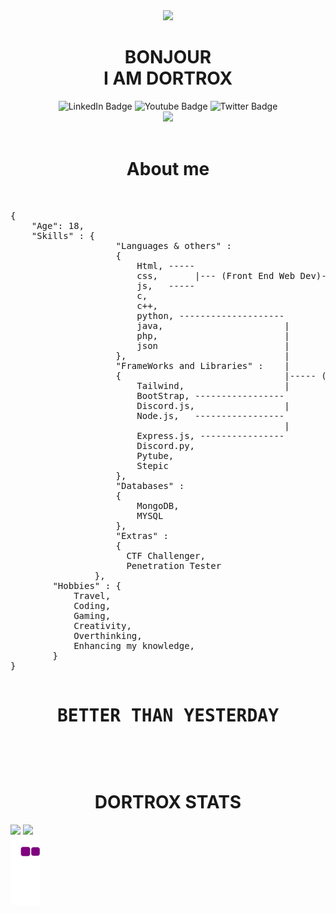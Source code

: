 <div id="header" align="center">
  <img src="https://user-images.githubusercontent.com/78467470/168476573-b0df52f2-c02b-4c41-abc2-46764bc7375c.png" width="100"/>
  <h1>
BONJOUR<br> I AM DORTROX</h1>
</div>
<div id="badges" align="center">
  <img src="https://img.shields.io/badge/LinkedIn-blue?style=for-the-badge&logo=linkedin&logoColor=white" alt="LinkedIn Badge"/>
  <img src="https://img.shields.io/badge/YouTube-blueviolet?style=for-the-badge&logo=youtube&logoColor=white" alt="Youtube Badge"/>
  <img src="https://img.shields.io/badge/Twitter-blue?style=for-the-badge&logo=twitter&logoColor=white" alt="Twitter Badge"/>
</div>
<div id="header" display="flex" align="center">
  <img src="https://media4.giphy.com/media/ntMpS9fBFZfPy/giphy.gif?cid=790b761180095a5ce3e61c162fb9d452466c22662b63cb57&rid=giphy.gif&ct=g" />
  <br>
  <br>
  <h1>About me</h1>
  <br>
</div>
<pre>
{
    "Age": 18,
    "Skills" : {
                    "Languages & others" : 
                    {
                        Html, -----
                        css,       |--- (Front End Web Dev)---------------------
                        js,   -----                                             |
                        c,                                                      |
                        c++,                                                    |
                        python, --------------------                            |
                        java,                       |                           |---(Full Stack Web Dev)
                        php,                        |                           |
                        json                        |                           |
                    },                              |                           |
                    "FrameWorks and Libraries" :    |                           |
                    {                               |----- (Back End Web Dev)---
                        Tailwind,                   |
                        BootStrap, -----------------
                        Discord.js,                 |
                        Node.js,   -----------------
                                                    |
                        Express.js, ----------------
                        Discord.py,
                        Pytube,
                        Stepic
                    },
                    "Databases" : 
                    {
                        MongoDB,
                        MYSQL
                    },
                    "Extras" :
                    {
                      CTF Challenger,
                      Penetration Tester
                },
        "Hobbies" : {
            Travel,
            Coding,
            Gaming,
            Creativity,
            Overthinking,
            Enhancing my knowledge,
        }
} 

<h1 align="center">BETTER THAN YESTERDAY</h1>
</pre>

<br>
<div>
<h1 align="center">DORTROX STATS</h1>
<img align="top" src="https://github-readme-stats.vercel.app/api/top-langs/?username=DORTROX&layout=compact&theme=vision-friendly-dark)](https://github.com/anuraghazra/github-readme-stats">
<img src="https://github-readme-streak-stats.herokuapp.com?user=DORTROX&theme=tokyonight&hide_border=true&date_format=M%20j%5B%2C%20Y%5D&stroke=11CBDD)](https://git.io/streak-stats">

</div>

<img src="https://github.com/DORTROX/DORTROX/blob/output/github-contribution-grid-snake.gif">   
